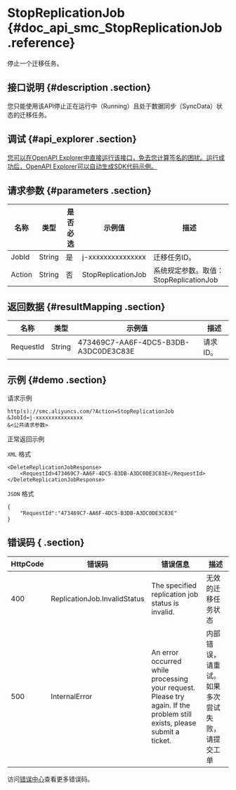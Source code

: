 # StopReplicationJob {#doc_api_smc_StopReplicationJob .reference}

停止一个迁移任务。

## 接口说明 {#description .section}

您只能使用该API停止正在运行中（Running）且处于数据同步（SyncData）状态的迁移任务。

## 调试 {#api_explorer .section}

[您可以在OpenAPI Explorer中直接运行该接口，免去您计算签名的困扰。运行成功后，OpenAPI Explorer可以自动生成SDK代码示例。](https://api.aliyun.com/#product=smc&api=StopReplicationJob&type=RPC&version=2019-06-01)

## 请求参数 {#parameters .section}

|名称|类型|是否必选|示例值|描述|
|--|--|----|---|--|
|JobId|String|是|j-xxxxxxxxxxxxxxx|迁移任务ID。<br/>|
|Action|String|否|StopReplicationJob|系统规定参数。取值：StopReplicationJob<br/>|

## 返回数据 {#resultMapping .section}

|名称|类型|示例值|描述|
|--|--|---|--|
|RequestId|String|473469C7-AA6F-4DC5-B3DB-A3DC0DE3C83E|请求ID。<br/>|

## 示例 {#demo .section}

请求示例

``` {#request_demo}
http(s)://smc.aliyuncs.com/?Action=StopReplicationJob
&JobId=j-xxxxxxxxxxxxxxx
&<公共请求参数>
```

正常返回示例

`XML` 格式

``` {#xml_return_success_demo}
<DeleteReplicationJobResponse>
    <RequestId>473469C7-AA6F-4DC5-B3DB-A3DC0DE3C83E</RequestId>
</DeleteReplicationJobResponse>
```

`JSON` 格式

``` {#json_return_success_demo}
{
	"RequestId":"473469C7-AA6F-4DC5-B3DB-A3DC0DE3C83E"
}
```

## 错误码 { .section}

|HttpCode|错误码|错误信息|描述|
|--------|---|----|--|
|400|ReplicationJob.InvalidStatus|The specified replication job status is invalid.|无效的迁移任务状态|
|500|InternalError|An error occurred while processing your request. Please try again. If the problem still exists, please submit a ticket.|内部错误，请重试。如果多次尝试失败，请提交工单|

访问[错误中心](https://error-center.aliyun.com/status/product/smc)查看更多错误码。

